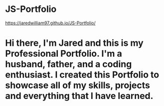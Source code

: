 # JS-Portfolio
https://jaredwilliam97.github.io/JS-Portfolio/


# Hi there, I'm Jared and this is my Professional Portfolio.  I'm a husband, father, and a coding enthusiast.  I created this Portfolio to showcase all of my skills, projects and everything that I have learned.  



